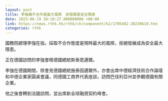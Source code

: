 ```yaml
---
layout: post
title: 李強稱不合作是最大風險　拒發展是安全隱患
date: 2023-06-19 20:10:27.000000000 +08:00
link: https://news.rthk.hk/rthk/ch/component/k2/1705482-20230619.htm
categories: rthk
---
```


國務院總理李強在指，採取不合作態度是現時最大的風險，拒絕發展成為安全最大隱患。

正在德國訪問的李強會晤德國總統斯泰恩邁爾。

李強在德國期間，除會見德國總統施泰因邁爾外，亦會出席中德經濟技術合作論壇和中德企業家圓桌會議，同德國工商界代表座談，訪問巴伐利亞州並參觀德國有關企業。

他之後會轉到法國訪問，並出席新全球融資契約峰會。

